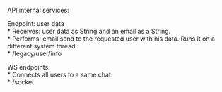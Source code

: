API internal services: 

Endpoint: user data  
	* Receives: user data as String and an email as a String.  
	* Performs: email send to the requested user with his data. Runs it on a different system thread.  
	* /legacy/user/info  
	
WS endpoints:  
	* Connects all users to a same chat.  
	* /socket  
